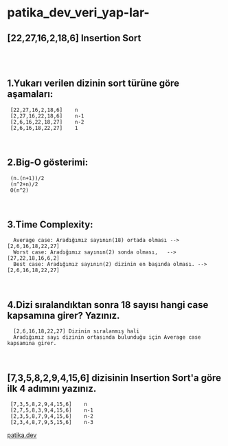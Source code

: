 # patika_dev_veri_yap-lar-


## [22,27,16,2,18,6] Insertion Sort

</br></br>

## 1.Yukarı verilen dizinin sort türüne göre aşamaları:
``` 
 [22,27,16,2,18,6]    n
 [2,27,16,22,18,6]    n-1
 [2,6,16,22,18,27]    n-2
 [2,6,16,18,22,27]    1 
```

</br>

## 2.Big-O gösterimi:
```
 (n.(n+1))/2
 (n^2+n)/2
 O(n^2)
```

</br>

## 3.Time Complexity:
```
  Average case: Aradığımız sayının(18) ortada olması -->[2,6,16,18,22,27]
  Worst case: Aradığımız sayının(2) sonda olması,   -->[27,22,18,16,6,2]
  Best case: Aradığımız sayının(2) dizinin en başında olması. -->[2,6,16,18,22,27]
 ```

</br>

## 4.Dizi sıralandıktan sonra 18 sayısı hangi case kapsamına girer? Yazınız.

```
  [2,6,16,18,22,27] Dizinin sıralanmış hali
  Aradığımız sayı dizinin ortasında bulunduğu için Average case kapsamına girer.
 ```

</br>

## [7,3,5,8,2,9,4,15,6] dizisinin Insertion Sort'a göre ilk 4 adımını yazınız.

```
 [7,3,5,8,2,9,4,15,6]    n
 [2,7,5,8,3,9,4,15,6]    n-1
 [2,3,5,8,7,9,4,15,6]    n-2
 [2,3,4,8,7,9,5,15,6]    n-3
 ```







[patika.dev](www.patika.dev)

